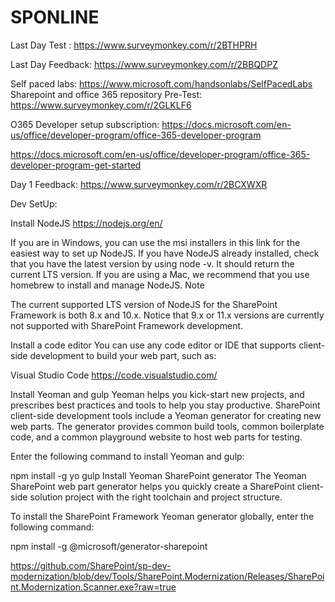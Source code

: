 # SPONLINE


Last Day Test : https://www.surveymonkey.com/r/2BTHPRH

Last Day Feedback:  https://www.surveymonkey.com/r/2BBQDPZ


Self paced labs: https://www.microsoft.com/handsonlabs/SelfPacedLabs
Sharepoint and office 365 repository
Pre-Test: https://www.surveymonkey.com/r/2GLKLF6

O365 Developer setup subscription: 
https://docs.microsoft.com/en-us/office/developer-program/office-365-developer-program

https://docs.microsoft.com/en-us/office/developer-program/office-365-developer-program-get-started

Day 1 Feedback: https://www.surveymonkey.com/r/2BCXWXR



Dev SetUp:

Install NodeJS
https://nodejs.org/en/

If you are in Windows, you can use the msi installers in this link for the easiest way to set up NodeJS.
If you have NodeJS already installed, check that you have the latest version by using node -v. It should return the current LTS version.
If you are using a Mac, we recommend that you use homebrew to install and manage NodeJS.
 Note

The current supported LTS version of NodeJS for the SharePoint Framework is both 8.x and 10.x. Notice that 9.x or 11.x versions are currently not supported with SharePoint Framework development.

Install a code editor
You can use any code editor or IDE that supports client-side development to build your web part, such as:

Visual Studio Code
https://code.visualstudio.com/

Install Yeoman and gulp
Yeoman helps you kick-start new projects, and prescribes best practices and tools to help you stay productive. SharePoint client-side development tools include a Yeoman generator for creating new web parts. The generator provides common build tools, common boilerplate code, and a common playground website to host web parts for testing.

Enter the following command to install Yeoman and gulp:


npm install -g yo gulp
Install Yeoman SharePoint generator
The Yeoman SharePoint web part generator helps you quickly create a SharePoint client-side solution project with the right toolchain and project structure.

To install the SharePoint Framework Yeoman generator globally, enter the following command:


npm install -g @microsoft/generator-sharepoint


https://github.com/SharePoint/sp-dev-modernization/blob/dev/Tools/SharePoint.Modernization/Releases/SharePoint.Modernization.Scanner.exe?raw=true

